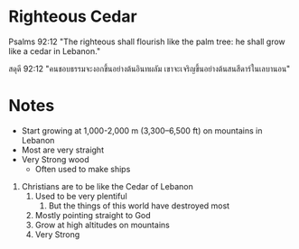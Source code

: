 # Righteous Cedar

Psalms 92:12 "The righteous shall flourish like the palm tree: he shall grow like a cedar in Lebanon."

สดุดี 92:12 "คนชอบธรรมจะงอกขึ้นอย่างต้นอินทผลัม เขาจะเจริญขึ้นอย่างต้นสนสีดาร์ในเลบานอน"

# Notes
- Start growing at 1,000-2,000 m (3,300–6,500 ft) on mountains in Lebanon
- Most are very straight
- Very Strong wood
	- Often used to make ships

1. Christians are to be like the Cedar of Lebanon
	1. Used to be very plentiful
		1. But the things of this world have destroyed most
	2. Mostly pointing straight to God
	3. Grow at high altitudes on mountains
	4. Very Strong